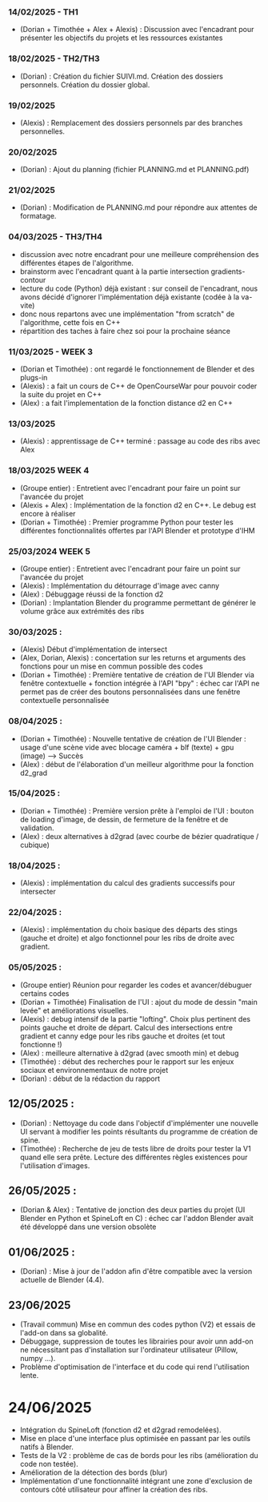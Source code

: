 ### 14/02/2025 - TH1
- (Dorian + Timothée + Alex + Alexis) : Discussion avec l'encadrant pour présenter les objectifs du projets et les ressources existantes

### 18/02/2025 - TH2/TH3
- (Dorian) : Création du fichier SUIVI.md. Création des dossiers personnels. Création du dossier global.

### 19/02/2025
- (Alexis) : Remplacement des dossiers personnels par des branches personnelles.

### 20/02/2025
- (Dorian) : Ajout du planning (fichier PLANNING.md et PLANNING.pdf)

### 21/02/2025
- (Dorian) : Modification de PLANNING.md pour répondre aux attentes de formatage. 

### 04/03/2025 - TH3/TH4
- discussion avec notre encadrant pour une meilleure compréhension des différentes étapes de l'algorithme.
- brainstorm avec l'encadrant quant à la partie intersection gradients-contour
- lecture du code (Python) déjà existant : sur conseil de l'encadrant, nous avons décidé d'ignorer l'implémentation déjà existante (codée à la va-vite)
- donc nous repartons avec une implémentation "from scratch" de l'algorithme, cette fois en C++
- répartition des taches à faire chez soi pour la prochaine séance

### 11/03/2025 - WEEK 3 
- (Dorian et Timothée) : ont regardé le fonctionnement de Blender et des plugs-in 
- (Alexis) : a fait un cours de C++ de OpenCourseWar pour pouvoir coder la suite du projet en C++
- (Alex) : a fait l'implementation de la fonction distance d2 en C++



### 13/03/2025 
- (Alexis) : apprentissage de C++ terminé : passage au code des ribs avec Alex

### 18/03/2025 WEEK 4
- (Groupe entier) : Entretient avec l'encadrant pour faire un point sur l'avancée du projet
- (Alexis + Alex) : Implémentation de la fonction d2 en C++. Le debug est encore à réaliser
- (Dorian + Timothée) : Premier programme Python pour tester les différentes fonctionnalités offertes par l'API Blender et prototype d'IHM

### 25/03/2024 WEEK 5
- (Groupe entier) : Entretient avec l'encadrant pour faire un point sur l'avancée du projet
- (Alexis) : Implémentation du détourrage d'image avec canny
- (Alex) : Débuggage réussi de la fonction d2
- (Dorian) : Implantation Blender du programme permettant de générer le volume grâce aux extrémités des ribs

### 30/03/2025 :
- (Alexis) Début d'implémentation de intersect 
- (Alex, Dorian, Alexis) : concertation sur les returns et arguments des fonctions pour un mise en commun possible des codes
- (Dorian + Timothée) : Première tentative de création de l'UI Blender via fenêtre contextuelle + fonction intégrée à l'API "bpy" : échec car l'API ne permet pas de créer des boutons personnalisées dans une fenêtre contextuelle personnalisée

### 08/04/2025 :
- (Dorian + Timothée) : Nouvelle tentative de création de l'UI Blender : usage d'une scène vide avec blocage caméra + blf (texte) + gpu (image) --> Succès
- (Alex) : début de l'élaboration d'un meilleur algorithme pour la fonction d2_grad

### 15/04/2025 :
- (Dorian + Timothée) : Première version prête à l'emploi de l'UI : bouton de loading d'image, de dessin, de fermeture de la fenêtre et de validation. 
- (Alex) : deux alternatives à d2grad (avec courbe de bézier quadratique / cubique)

### 18/04/2025 :
- (Alexis) : implémentation du calcul des gradients successifs pour intersecter 

### 22/04/2025 :
- (Alexis) : implémentation du choix basique des départs des stings (gauche et droite) et algo fonctionnel pour les ribs de droite avec gradient.

### 05/05/2025 :
- (Groupe entier) Réunion pour regarder les codes et avancer/débuguer certains codes
- (Dorian + Timothée) Finalisation de l'UI : ajout du mode de dessin "main levée" et améliorations visuelles.
- (Alexis) : debug intensif de la partie "lofting". Choix plus pertinent des points gauche et droite de départ. Calcul des intersections entre gradient et canny edge pour les ribs gauche et droites (et tout fonctionne !)
- (Alex) : meilleure alternative à d2grad (avec smooth min) et debug
- (Timothée) : début des recherches pour le rapport sur les enjeux sociaux et environnementaux de notre projet
- (Dorian) : début de la rédaction du rapport

## 12/05/2025 :
- (Dorian) : Nettoyage du code dans l'objectif d'implémenter une nouvelle UI servant à modifier les points résultants du programme de création de spine.
- (Timothée) : Recherche de jeu de tests libre de droits pour tester la V1 quand elle sera prête. Lecture des différentes règles existences pour l'utilisation d'images.

## 26/05/2025 :
- (Dorian & Alex) : Tentative de jonction des deux parties du projet (UI Blender en Python et SpineLoft en C) : échec car l'addon Blender avait été développé dans une version obsolète

## 01/06/2025 :
- (Dorian) : Mise à jour de l'addon afin d'être compatible avec la version actuelle de Blender (4.4).

## 23/06/2025
- (Travail commun) Mise en commun des codes python (V2) et essais de l'add-on dans sa globalité. 
- Débuggage, suppression de toutes les librairies pour avoir unn add-on ne nécessitant pas d'installation sur l'ordinateur utilisateur (Pillow, numpy ...).
- Problème d'optimisation de l'interface et du code qui rend l'utilisation lente. 

# 24/06/2025
- Intégration du SpineLoft (fonction d2 et d2grad remodelées).
- Mise en place d'une interface plus optimisée en passant par les outils natifs à Blender.
- Tests de la V2 : problème de cas de bords pour les ribs (amélioration du code non testée).
- Amélioration de la détection des bords (blur)
- Implémentation d'une fonctionnalité intégrant une zone d'exclusion de contours côté utilisateur pour affiner la création des ribs.